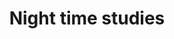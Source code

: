 ---
title: "Night time studies"
# excerpt: "One of my greatest passions is DIY. I’ve worked on numerous projects in this field, and you can check out some of them here"xw
layout: collection
author_profile: true
permalink: /studies/
collection: studies
entries_layout: grid
classes: wide
sort_by : number
subcollection: true
# header:
#   image: /assets/images/3dprinter.jpg
#   teaser: /assets/images/3dpreview.jpg
# sidebar:
#   - title: "Project Type"
#     text: "Personal"
# toc: true
# number: 3
---